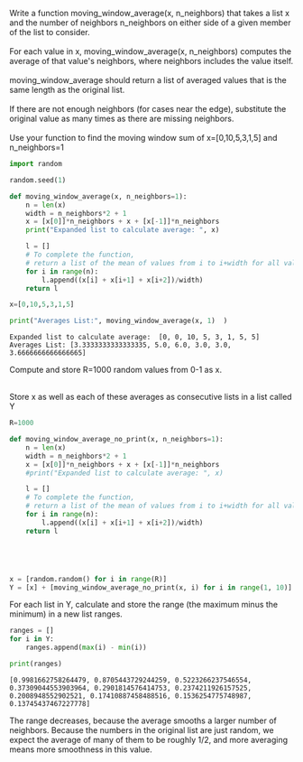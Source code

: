
Write a function moving_window_average(x, n_neighbors) that takes a list x and the number of neighbors n_neighbors on either side of a given member of the list to consider. <br><br>
For each value in x, moving_window_average(x, n_neighbors) computes the average of that value's neighbors, where neighbors includes the value itself. <br><br>
moving_window_average should return a list of averaged values that is the same length as the original list. <br><br>
If there are not enough neighbors (for cases near the edge), substitute the original value as many times as there are missing neighbors. <br><br>
Use your function to find the moving window sum of x=[0,10,5,3,1,5] and n_neighbors=1


```python
import random

random.seed(1)

def moving_window_average(x, n_neighbors=1):
    n = len(x)
    width = n_neighbors*2 + 1
    x = [x[0]]*n_neighbors + x + [x[-1]]*n_neighbors
    print("Expanded list to calculate average: ", x)

    l = []
    # To complete the function,
    # return a list of the mean of values from i to i+width for all values i from 0 to n-1.
    for i in range(n):
        l.append((x[i] + x[i+1] + x[i+2])/width)
    return l

x=[0,10,5,3,1,5]   

print("Averages List:", moving_window_average(x, 1)  )
```

    Expanded list to calculate average:  [0, 0, 10, 5, 3, 1, 5, 5]
    Averages List: [3.3333333333333335, 5.0, 6.0, 3.0, 3.0, 3.6666666666666665]
    

Compute and store R=1000 random values from 0-1 as x.<br><br>

Store x as well as each of these averages as consecutive lists in a list called Y


```python
R=1000

def moving_window_average_no_print(x, n_neighbors=1):
    n = len(x)
    width = n_neighbors*2 + 1
    x = [x[0]]*n_neighbors + x + [x[-1]]*n_neighbors
    #print("Expanded list to calculate average: ", x)

    l = []
    # To complete the function,
    # return a list of the mean of values from i to i+width for all values i from 0 to n-1.
    for i in range(n):
        l.append((x[i] + x[i+1] + x[i+2])/width)
    return l





x = [random.random() for i in range(R)]
Y = [x] + [moving_window_average_no_print(x, i) for i in range(1, 10)]
```

 For each list in Y, calculate and store the range (the maximum minus the minimum) in a new list ranges.


```python
ranges = []
for i in Y:
    ranges.append(max(i) - min(i))

print(ranges)
```

    [0.9981662758264479, 0.8705443729244259, 0.5223266237546554, 0.37309044553903964, 0.2901814576414753, 0.2374211926157525, 0.2008948552902521, 0.17410887458488516, 0.1536254775748987, 0.13745437467227778]
    

The range decreases, because the average smooths a larger number of neighbors. Because the numbers in the original list are just random, we expect the average of many of them to be roughly 1/2, and more averaging means more smoothness in this value.
